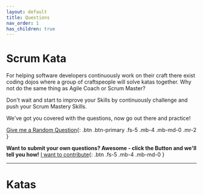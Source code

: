 ```yaml
---
layout: default
title: Questions
nav_order: 1
has_children: true
---
```


# Scrum Kata
For helping software developers continuously work on their craft there exist coding dojos where a group of craftspeople will solve katas together.
Why not do the same thing as Agile Coach or Scrum Master?

Don't wait and start to improve your Skills by continuously challenge and push your Scrum Mastery Skills.

We've got you covered with the questions, now go out there and practice!

[Give me a Random Question](/random.html){: .btn .btn-primary .fs-5 .mb-4 .mb-md-0 .mr-2 }

**Want to submit your own questions? Awesome - click the Button and we'll tell you how!**
[I want to contribute](/scrum-kata/contribute){: .btn .fs-5 .mb-4 .mb-md-0 }

---
# Katas